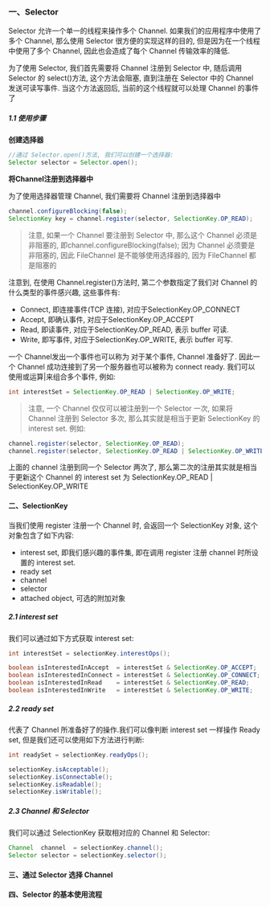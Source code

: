 ### 一、Selector

Selector 允许一个单一的线程来操作多个 Channel. 如果我们的应用程序中使用了多个 Channel, 那么使用 Selector 很方便的实现这样的目的, 但是因为在一个线程中使用了多个 Channel, 因此也会造成了每个 Channel 传输效率的降低.

为了使用 Selector, 我们首先需要将 Channel 注册到 Selector 中, 随后调用 Selector 的 select()方法, 这个方法会阻塞, 直到注册在 Selector 中的 Channel 发送可读写事件. 当这个方法返回后, 当前的这个线程就可以处理 Channel 的事件了

##### 1.1 使用步骤

**创建选择器**

```java
//通过 Selector.open()方法, 我们可以创建一个选择器:
Selector selector = Selector.open();
```

**将Channel注册到选择器中**

为了使用选择器管理 Channel, 我们需要将 Channel 注册到选择器中

```java
channel.configureBlocking(false);
SelectionKey key = channel.register(selector, SelectionKey.OP_READ);
```

> 注意, 如果一个 Channel 要注册到 Selector 中, 那么这个 Channel 必须是非阻塞的, 即channel.configureBlocking(false); 因为 Channel 必须要是非阻塞的, 因此 FileChannel 是不能够使用选择器的, 因为 FileChannel 都是阻塞的

注意到, 在使用 Channel.register()方法时, 第二个参数指定了我们对 Channel 的什么类型的事件感兴趣, 这些事件有:

- Connect, 即连接事件(TCP 连接), 对应于SelectionKey.OP_CONNECT
- Accept, 即确认事件, 对应于SelectionKey.OP_ACCEPT
- Read, 即读事件, 对应于SelectionKey.OP_READ, 表示 buffer 可读.
- Write, 即写事件, 对应于SelectionKey.OP_WRITE, 表示 buffer 可写.

一个 Channel发出一个事件也可以称为 对于某个事件, Channel 准备好了. 因此一个 Channel 成功连接到了另一个服务器也可以被称为 connect ready. 我们可以使用或运算|来组合多个事件, 例如:

```java
int interestSet = SelectionKey.OP_READ | SelectionKey.OP_WRITE;
```

> 注意, 一个 Channel 仅仅可以被注册到一个 Selector 一次, 如果将 Channel 注册到 Selector 多次, 那么其实就是相当于更新 SelectionKey 的 interest set. 例如:

```java
channel.register(selector, SelectionKey.OP_READ);
channel.register(selector, SelectionKey.OP_READ | SelectionKey.OP_WRITE);
```

上面的 channel 注册到同一个 Selector 两次了, 那么第二次的注册其实就是相当于更新这个 Channel 的 interest set 为 SelectionKey.OP_READ | SelectionKey.OP_WRITE

#### 二、SelectionKey

当我们使用 register 注册一个 Channel 时, 会返回一个 SelectionKey 对象, 这个对象包含了如下内容:

- interest set, 即我们感兴趣的事件集, 即在调用 register 注册 channel 时所设置的 interest set.
- ready set
- channel
- selector
- attached object, 可选的附加对象

##### 2.1 interest set

我们可以通过如下方式获取 interest set:

```java
int interestSet = selectionKey.interestOps();

boolean isInterestedInAccept  = interestSet & SelectionKey.OP_ACCEPT;
boolean isInterestedInConnect = interestSet & SelectionKey.OP_CONNECT;
boolean isInterestedInRead    = interestSet & SelectionKey.OP_READ;
boolean isInterestedInWrite   = interestSet & SelectionKey.OP_WRITE;  
```

##### 2.2 ready set

代表了 Channel 所准备好了的操作.我们可以像判断 interest set 一样操作 Ready set, 但是我们还可以使用如下方法进行判断:

```java
int readySet = selectionKey.readyOps();

selectionKey.isAcceptable();
selectionKey.isConnectable();
selectionKey.isReadable();
selectionKey.isWritable();
```

##### 2.3 Channel 和 Selector

我们可以通过 SelectionKey 获取相对应的 Channel 和 Selector:

```java
Channel  channel  = selectionKey.channel();
Selector selector = selectionKey.selector();
```



#### 三、通过 Selector 选择 Channel

#### 四、Selector 的基本使用流程

